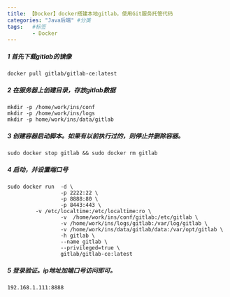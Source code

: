 ```yaml
---
title: 【Docker】docker搭建本地gitlab，使用Git服务托管代码
categories: "Java后端" #分类
tags:   #标签
        - Docker
---
```


##### 1 首先下载gitlab的镜像 
```
docker pull gitlab/gitlab-ce:latest
```
##### 2 在服务器上创建目录，存放gitlab数据

```
mkdir -p /home/work/ins/conf
mkdir -p /home/work/ins/logs
mkdir -p home/work/ins/data/gitlab

```
#####  3 创建容器启动脚本。如果有以前执行过的，则停止并删除容器。


```
sudo docker stop gitlab && sudo docker rm gitlab

```

##### 4 启动，并设置端口号

```
sudo docker run  -d \
                 -p 2222:22 \
                 -p 8888:80 \
                 -p 8443:443 \
         -v /etc/localtime:/etc/localtime:ro \
                 -v  /home/work/ins/conf/gitlab:/etc/gitlab \
                 -v /home/work/ins/logs/gitlab:/var/log/gitlab \
                 -v /home/work/ins/data/gitlab/data:/var/opt/gitlab \
                 -h gitlab \
                 --name gitlab \
                 --privileged=true \
                 gitlab/gitlab-ce:latest
```

##### 5 登录验证。ip地址加端口号访问即可。


```
192.168.1.111:8888
```


